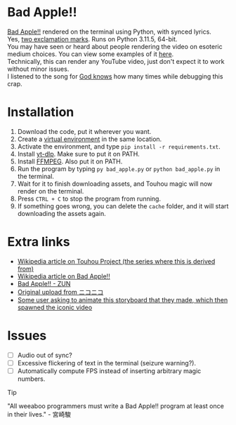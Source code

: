 # Bad Apple!!
[Bad Apple!!](https://youtu.be/watch?v=FtutLA63Cp8) rendered on the terminal using Python, with synced lyrics.  
Yes, [two exclamation marks](https://www.reddit.com/r/japan/comments/6u5evk/how_come_double_exclamation_marks_are_so_common). Runs on Python 3.11.5, 64-bit.  
You may have seen or heard about people rendering the video on esoteric medium choices. You can view some examples of it [here](https://www.youtube.com/playlist?list=PLrjpwekK1wIAhdAOTmRyAryvpm45MutRu).  
Technically, this can render any YouTube video, just don't expect it to work without minor issues.  
I listened to the song for [God knows](https://youtu.be/watch?v=WWB01IuMvzA) how many times while debugging this crap.

# Installation
1. Download the code, put it wherever you want.
2. Create a [virtual environment](https://realpython.com/python-virtual-environments-a-primer) in the same location.
3. Activate the environment, and type `pip install -r requirements.txt`.
4. Install [yt-dlp](https://youtu.be/watch?v=5aYwU4nj5QA). Make sure to put it on PATH.
4. Install [FFMPEG](https://youtu.be/watch?v=jZLqNocSQDM). Also put it on PATH.
5. Run the program by typing `py bad_apple.py` or `python bad_apple.py` in the terminal.
6. Wait for it to finish downloading assets, and Touhou magic will now render on the terminal.
7. Press `CTRL + C` to stop the program from running.
8. If something goes wrong, you can delete the `cache` folder, and it will start downloading the assets again.

# Extra links
* [Wikipedia article on Touhou Project (the series where this is derived from)](https://en.wikipedia.org/wiki/Touhou_Project)
* [Wikipedia article on Bad Apple!!](https://en.wikipedia.org/wiki/Bad_Apple!!)
* [Bad Apple!! - ZUN](https://youtu.be/watch?v=Yw5HTeT_dis)
* [Original upload from ニコニコ](https://www.nicovideo.jp/watch/sm8628149)
* [Some user asking to animate this storyboard that they made, which then spawned the iconic video](https://www.nicovideo.jp/watch/nm3601701)

# Issues
- [ ] Audio out of sync?
- [ ] Excessive flickering of text in the terminal (seizure warning?).
- [ ] Automatically compute FPS instead of inserting arbitrary magic numbers.

> [!TIP]
> "All weeaboo programmers must write a Bad Apple!! program at least once in their lives." - 宮崎駿
<!-- "Anime was a fucking mistake." - 宮崎駿 -->